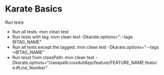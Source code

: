 # Karate Basics

*Run tests*

- Run all tests: mvn clean test
- Run tests with tag: mvn clean test -Dkarate.options="--tags @TAG_NAME"
- Run all tests except the tagged: mvn clean test -Dkarate.options="--tags ~@TAG_NAME"
- Run tesst from classPath: mvn clean test -Dkarate.options="classpath:conduitApp/feature/FEATURE_NAME.feature:#Line_Number"


